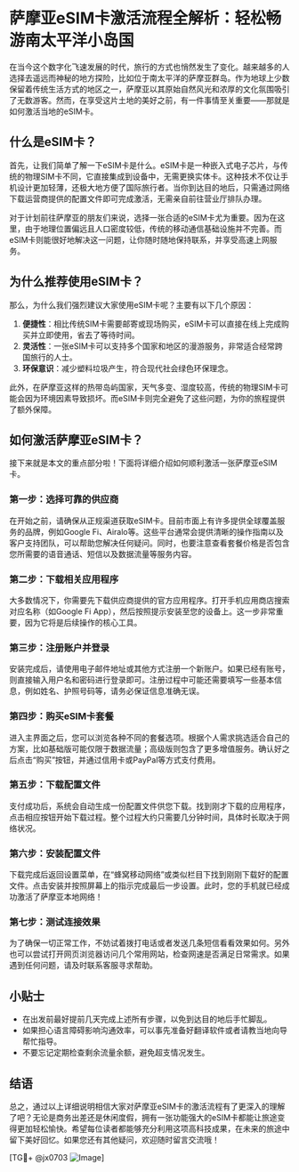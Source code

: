 # 萨摩亚eSIM卡激活流程全解析：轻松畅游南太平洋小岛国

在当今这个数字化飞速发展的时代，旅行的方式也悄然发生了变化。越来越多的人选择去遥远而神秘的地方探险，比如位于南太平洋的萨摩亚群岛。作为地球上少数保留着传统生活方式的地区之一，萨摩亚以其原始自然风光和浓厚的文化氛围吸引了无数游客。然而，在享受这片土地的美好之前，有一件事情至关重要——那就是如何激活当地的eSIM卡。

## 什么是eSIM卡？

首先，让我们简单了解一下eSIM卡是什么。eSIM卡是一种嵌入式电子芯片，与传统的物理SIM卡不同，它直接集成到设备中，无需更换实体卡。这种技术不仅让手机设计更加轻薄，还极大地方便了国际旅行者。当你到达目的地后，只需通过网络下载运营商提供的配置文件即可完成激活，无需亲自前往营业厅排队办理。

对于计划前往萨摩亚的朋友们来说，选择一张合适的eSIM卡尤为重要。因为在这里，由于地理位置偏远且人口密度较低，传统的移动通信基础设施并不完善。而eSIM卡则能很好地解决这一问题，让你随时随地保持联系，并享受高速上网服务。

## 为什么推荐使用eSIM卡？

那么，为什么我们强烈建议大家使用eSIM卡呢？主要有以下几个原因：

1. **便捷性**：相比传统SIM卡需要邮寄或现场购买，eSIM卡可以直接在线上完成购买并立即使用，省去了等待时间。
2. **灵活性**：一张eSIM卡可以支持多个国家和地区的漫游服务，非常适合经常跨国旅行的人士。
3. **环保意识**：减少塑料垃圾产生，符合现代社会绿色环保理念。

此外，在萨摩亚这样的热带岛屿国家，天气多变、湿度较高，传统的物理SIM卡可能会因为环境因素导致损坏。而eSIM卡则完全避免了这些问题，为你的旅程提供了额外保障。

## 如何激活萨摩亚eSIM卡？

接下来就是本文的重点部分啦！下面将详细介绍如何顺利激活一张萨摩亚eSIM卡。

### 第一步：选择可靠的供应商

在开始之前，请确保从正规渠道获取eSIM卡。目前市面上有许多提供全球覆盖服务的品牌，例如Google Fi、Airalo等。这些平台通常会提供清晰的操作指南以及客户支持团队，可以帮助您解决任何疑问。同时，也要注意查看套餐价格是否包含您所需要的语音通话、短信以及数据流量等服务内容。

### 第二步：下载相关应用程序

大多数情况下，你需要先下载供应商提供的官方应用程序。打开手机应用商店搜索对应名称（如Google Fi App），然后按照提示安装至您的设备上。这一步非常重要，因为它将是后续操作的核心工具。

### 第三步：注册账户并登录

安装完成后，请使用电子邮件地址或其他方式注册一个新账户。如果已经有账号，则直接输入用户名和密码进行登录即可。注册过程中可能还需要填写一些基本信息，例如姓名、护照号码等，请务必保证信息准确无误。

### 第四步：购买eSIM卡套餐

进入主界面之后，您可以浏览各种不同的套餐选项。根据个人需求挑选适合自己的方案，比如基础版可能仅限于数据流量；高级版则包含了更多增值服务。确认好之后点击“购买”按钮，并通过信用卡或PayPal等方式支付费用。

### 第五步：下载配置文件

支付成功后，系统会自动生成一份配置文件供您下载。找到刚才下载的应用程序，点击相应按钮开始下载过程。整个过程大约只需要几分钟时间，具体时长取决于网络状况。

### 第六步：安装配置文件

下载完成后返回设置菜单，在“蜂窝移动网络”或类似栏目下找到刚刚下载好的配置文件。点击安装并按照屏幕上的指示完成最后一步设置。此时，您的手机就已经成功激活了萨摩亚本地网络！

### 第七步：测试连接效果

为了确保一切正常工作，不妨试着拨打电话或者发送几条短信看看效果如何。另外也可以尝试打开网页浏览器访问几个常用网站，检查网速是否满足日常需求。如果遇到任何问题，请及时联系客服寻求帮助。

## 小贴士

- 在出发前最好提前几天完成上述所有步骤，以免到达目的地后手忙脚乱。
- 如果担心语言障碍影响沟通效率，可以事先准备好翻译软件或者请教当地向导帮忙指导。
- 不要忘记定期检查剩余流量余额，避免超支情况发生。

## 结语

总之，通过以上详细说明相信大家对萨摩亚eSIM卡的激活流程有了更深入的理解了吧？无论是商务出差还是休闲度假，拥有一张功能强大的eSIM卡都能让旅途变得更加轻松愉快。希望每位读者都能够充分利用这项高科技成果，在未来的旅途中留下美好回忆。如果您还有其他疑问，欢迎随时留言交流哦！

[TG💪+ @jx0703 ![Image](https://github.com/user-attachments/assets/dbca1d08-cadb-493c-b0ec-ad6f7a83f270)]